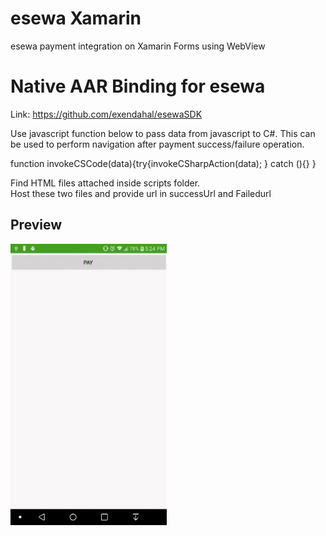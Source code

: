 # esewa Xamarin
esewa payment integration on Xamarin Forms using WebView

# Native AAR Binding for esewa
Link: https://github.com/exendahal/esewaSDK

Use javascript function below to pass data from javascript to C#. This can be used to perform navigation after payment success/failure operation.

function invokeCSCode(data){try{invokeCSharpAction(data); } catch (){} }

Find HTML files attached inside scripts folder.</br>
Host these two files and provide url in successUrl and Failedurl

## Preview
<img src="Screenshots/demo.gif" width="250" height="450">
